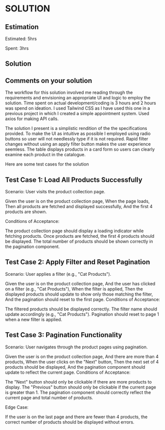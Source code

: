 # SOLUTION

## Estimation

Estimated: 5hrs

Spent: 3hrs

## Solution

## Comments on your solution

The workflow for this solution involved me reading through the requirements and envisioning an appropriate UI and logic to employ the solution. Time spent on actual development/coding is 3 hours and 2 hours was spend on ideation. I used Tailwind CSS as I have used this one
in a previous project in which I created a simple appointment system. Used axios for making API calls.

 The solution I present is a simplistic rendition of the the specifications provided. To make the UI as intuitive as possible I employed using radio buttons so user will not needlessly type if it is not required. Rapid filter changes without using an apply filter button makes the user experience seemless. The table displays products in a card form so users can clearly examine each product in the catalogue.


Here are some test cases for the solution
## Test Case 1: Load All Products Successfully
Scenario: User visits the product collection page.

Given the user is on the product collection page,
When the page loads,
Then all products are fetched and displayed successfully,
And the first 4 products are shown.

Conditions of Acceptance:

The product collection page should display a loading indicator while fetching products.
Once products are fetched, the first 4 products should be displayed.
The total number of products should be shown correctly in the pagination component.

## Test Case 2: Apply Filter and Reset Pagination
Scenario: User applies a filter (e.g., "Cat Products").

Given the user is on the product collection page,
And the user has clicked on a filter (e.g., "Cat Products"),
When the filter is applied,
Then the displayed products should update to show only those matching the filter,
And the pagination should reset to the first page.
Conditions of Acceptance:

The filtered products should be displayed correctly.
The filter name should update accordingly (e.g., "Cat Products").
Pagination should reset to page 1 when a new filter is applied.

## Test Case 3: Pagination Functionality
Scenario: User navigates through the product pages using pagination.

Given the user is on the product collection page,
And there are more than 4 products,
When the user clicks on the "Next" button,
Then the next set of 4 products should be displayed,
And the pagination component should update to reflect the current page.
Conditions of Acceptance:

The "Next" button should only be clickable if there are more products to display.
The "Previous" button should only be clickable if the current page is greater than 1.
The pagination component should correctly reflect the current page and total number of products.

Edge Case:

If the user is on the last page and there are fewer than 4 products, the correct number of products should be displayed without errors.


